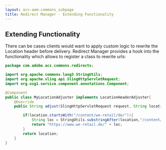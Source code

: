 ```yaml
---
layout: acs-aem-commons_subpage
title: Redirect Manager - Extending Functionality
---
```


## Extending Functionality

There can be cases clients would want to apply custom logic to rewrite the Location header before delivery. 
Redirect Manager provides a hook into the functionality which allows to register a class to rewrite urls:

```java
package com.adobe.acs.commons.redirects;

import org.apache.commons.lang3.StringUtils;
import org.apache.sling.api.SlingHttpServletRequest;
import org.osgi.service.component.annotations.Component;

@Component
public class MyLocationAdjuster implements LocationHeaderAdjuster{
    @Override
    public String adjust(SlingHttpServletRequest request, String location) {

        if(location.startsWith("/content/we-retail/de/")){
            String loc = StringUtils.substringAfter(location,"/content/we-retail/de/");
            return "https://www.we-retail.de/" + loc;
        }
        return location;
    }
}
```
